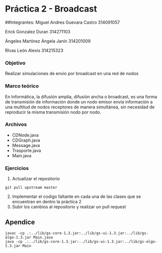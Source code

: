 # Práctica 2 - Broadcast

##Integrantes:
Miguel Andres Guevara Castro 314091057

Erick Gonzalez Duran 314271103

Ángeles Martínez Ángela Janín  314201009

RIvas León Alexis 314215323

### Objetivo
Realizar simulaciones de envio por broadcast en una red de nodos 

### Marco teórico
En Informática, la difusión amplia, difusión ancha o broadcast, es una forma de transmisión de información donde un nodo emisor envía información a una multitud de nodos receptores de manera simultánea, sin necesidad de reproducir la misma transmisión nodo por nodo. 

### Archivos
- CDNode.java
- CDGraph.java
- Message.java
- Trasporte.java
- Main.java

### Ejercicios
1. Actualizar el repositorio
```
git pull upstream master
```
2. Implementar el codigo faltante en cada una de las clases que se encuentran en dentro la práctica 2
3. Subir los cambios al repositorio y realizar un pull request


## Apendice
``` 
javac -cp .:../lib/gs-core-1.3.jar:../lib/gs-ui-1.3.jar:../lib/gs-algo-1.3.jar Main.java
java -cp .:../lib/gs-core-1.3.jar:../lib/gs-ui-1.3.jar:../lib/gs-algo-1.3.jar Main
```
